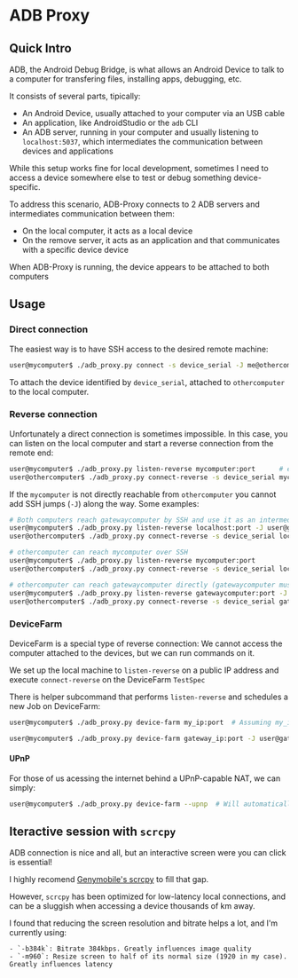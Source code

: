 # ADB Proxy


## Quick Intro

ADB, the Android Debug Bridge, is what allows an Android Device to talk to a computer for transfering files, installing apps, debugging, etc.

It consists of several parts, tipically:

- An Android Device, usually attached to your computer via an USB cable
- An application, like AndroidStudio or the `adb` CLI
- An ADB server, running in your computer and usually listening to `localhost:5037`, which intermediates the communication between devices and applications

While this setup works fine for local development, sometimes I need to access a device somewhere else to test or debug something device-specific.

To address this scenario, ADB-Proxy connects to 2 ADB servers and intermediates communication between them:

- On the local computer, it acts as a local device
- On the remove server, it acts as an application and that communicates with a specific device device

When ADB-Proxy is running, the device appears to be attached to both computers

## Usage

### Direct connection

The easiest way is to have SSH access to the desired remote machine:

```bash
user@mycomputer$ ./adb_proxy.py connect -s device_serial -J me@othercomputer
```

To attach the device identified by `device_serial`, attached to `othercomputer` to the local computer.

### Reverse connection

Unfortunately a direct connection is sometimes impossible. In this case, you can listen on the local
computer and start a reverse connection from the remote end:

```bash
user@mycomputer$ ./adb_proxy.py listen-reverse mycomputer:port      # e.g.: 1.2.3.4:5678
user@othercomputer$ ./adb_proxy.py connect-reverse -s device_serial mycomputer:port
```

If the `mycomputer` is not directly reachable from `othercomputer` you cannot add SSH jumps (`-J`) along the way. Some examples:

```bash
# Both computers reach gatewaycomputer by SSH and use it as an intermediary
user@mycomputer$ ./adb_proxy.py listen-reverse localhost:port -J user@gatewaycomputer
user@othercomputer$ ./adb_proxy.py connect-reverse -s device_serial localhost:port -J user@gatewaycomputer
```

```bash
# othercomputer can reach mycomputer over SSH
user@mycomputer$ ./adb_proxy.py listen-reverse mycomputer:port
user@othercomputer$ ./adb_proxy.py connect-reverse -s device_serial localhost:port -J user@mycomputer
```

```bash
# othercomputer can reach gatewaycomputer directly (gatewaycomputer must be configured with `GatewayPorts yes`)
user@mycomputer$ ./adb_proxy.py listen-reverse gatewaycomputer:port -J user@gatewaycomputer
user@othercomputer$ ./adb_proxy.py connect-reverse -s device_serial gatewaycomputer:port
```

### DeviceFarm

DeviceFarm is a special type of reverse connection: We cannot access the computer attached to the devices, but we can run commands on it.

We set up the local machine to `listen-reverse` on a public IP address and execute `connect-reverse` on the DeviceFarm `TestSpec`

There is helper subcommand that performs `listen-reverse` and schedules a new Job on DeviceFarm:

```bash
user@mycomputer$ ./adb_proxy.py device-farm my_ip:port  # Assuming my_ip is available externally
```

```bash
user@mycomputer$ ./adb_proxy.py device-farm gateway_ip:port -J user@gatewaycomputer  # Assuming gateway_ip is available externally
```

#### UPnP

For those of us acessing the internet behind a UPnP-capable NAT, we can simply:

```bash
user@mycomputer$ ./adb_proxy.py device-farm --upnp  # Will automatically set port forwarding from a public ip
```

## Iteractive session with `scrcpy`

ADB connection is nice and all, but an interactive screen were you can click is essential!

I highly recomend [Genymobile's scrcpy](https://github.com/Genymobile/scrcpy) to fill that gap.

However, `scrcpy` has been optimized for low-latency local connections, and can be a sluggish when accessing a device thousands of km away.

I found that reducing the screen resolution and bitrate helps a lot, and I'm currently using:

    - `-b384k`: Bitrate 384kbps. Greatly influences image quality
    - `-m960`: Resize screen to half of its normal size (1920 in my case). Greatly influences latency
